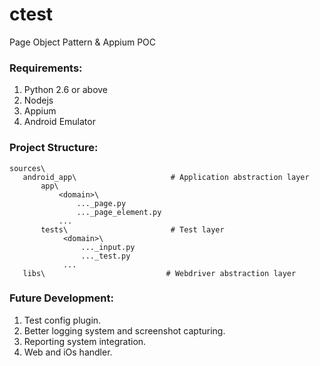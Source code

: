 # ctest
Page Object Pattern &amp; Appium POC

### Requirements:
1. Python 2.6 or above
2. Nodejs
3. Appium
3. Android Emulator

### Project Structure:
```
sources\
   android_app\                     # Application abstraction layer
       app\
           <domain>\
               ..._page.py
               ..._page_element.py
           ...
       tests\                       # Test layer
            <domain>\
                ..._input.py
                ..._test.py
            ...
   libs\                           # Webdriver abstraction layer

```

### Future Development:
1. Test config plugin.
2. Better logging system and screenshot capturing.
3. Reporting system integration.
4. Web and iOs handler.
